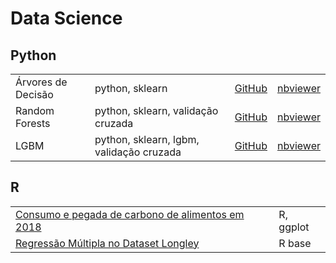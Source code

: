 # Data Science

## Python

<table>
 <tr>
  <td>Árvores de Decisão</td>
  <td>python, sklearn</td>
  <td><a href="/notebooks/01_arvore_decisao.ipynb">GitHub</a></td>
  <td><a href="https://nbviewer.jupyter.org/github/jhklarcher/data-science/blob/master/notebooks/01_arvore_decisao.ipynb">nbviewer</a></td>
 </tr>
 <tr>
  <td>Random Forests</td>
  <td>python, sklearn, validação cruzada</td>
  <td><a href="/notebooks/02_random_forest.ipynb">GitHub</a></td>
  <td><a href="https://nbviewer.jupyter.org/github/jhklarcher/data-science/blob/master/notebooks/02_random_forest.ipynb">nbviewer</a></td>
 </tr>
 <tr>
  <td>LGBM</td>
  <td>python, sklearn, lgbm, validação cruzada</td>
  <td><a href="/notebooks/03_LGBM.ipynb">GitHub</a></td>
  <td><a href="https://nbviewer.jupyter.org/github/jhklarcher/data-science/blob/master/notebooks/03_LGBM.ipynb">nbviewer</a></td>
  </tr>
</table>

## R

<table>
 <tr>
  <td><a href="https://jhklarcher.github.io/posts/2020-03-26-food-consumption-and-carbon-footprint-in-2018/">Consumo e pegada de carbono de alimentos em 2018</a></td>
  <td>R, ggplot</td>
 </tr>
  <tr>
  <td><a href="https://jhklarcher.github.io/posts/2020-03-27-regressao-multipla-longley/">Regressão Múltipla no Dataset Longley</a></td>
  <td>R base</td>
 </tr>
</table>

